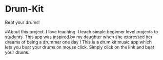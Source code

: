 # Drum-Kit
Beat your drums!

#About this project.
I love teaching. I teach simple beginner level projects to students. This app was inspired by my daughter when she expressed her dreams of being a drummer one day ! 
This is a drum kit music app which lets you beat your drums on mouse click. Simply click on the link and beat your drums.
